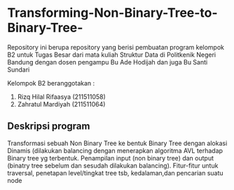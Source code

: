 # Transforming-Non-Binary-Tree-to-Binary-Tree-
Repository ini berupa repository yang berisi pembuatan program kelompok B2 untuk Tugas Besar dari mata kuliah Struktur Data di Politkenik Negeri Bandung dengan dosen pengampu Bu Ade Hodijah dan juga Bu Santi Sundari

Kelompok B2 beranggotakan :
1. Rizq Hilal Rifaasya  (211511058)
2. Zahratul Mardiyah    (211511064)


Deskripsi program
-----------------
Transformasi sebuah Non Binary Tree ke bentuk Binary Tree dengan alokasi  Dinamis (dilakukan balancing dengan menerapkan algoritma AVL terhadap Binary  tree yg terbentuk. Penampilan input (non binary tree) dan output (binatry tree  sebelum dan sesudah dilakukan balancing).  Fitur-fitur untuk traversal,  penetapan level/tingkat tree tsb, kedalaman,dan pencarian suatu node 

